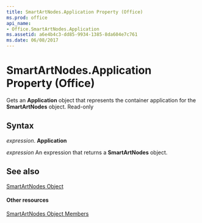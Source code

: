 ```yaml
---
title: SmartArtNodes.Application Property (Office)
ms.prod: office
api_name:
- Office.SmartArtNodes.Application
ms.assetid: a6e4b4c3-dd85-9934-1385-8da604e7c761
ms.date: 06/08/2017
---
```



# SmartArtNodes.Application Property (Office)

Gets an  **Application** object that represents the container application for the **SmartArtNodes** object. Read-only


## Syntax

 _expression_. **Application**

 _expression_ An expression that returns a **SmartArtNodes** object.


## See also


[SmartArtNodes Object](smartartnodes-object-office.md)
#### Other resources


[SmartArtNodes Object Members](smartartnodes-members-office.md)

